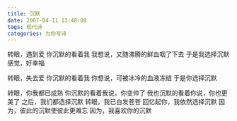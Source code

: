 ```yaml
---
title: 沉默
date: 2007-04-11 13:48:08
tags: 现代诗
categories: 为你写诗
---
```

转眼，遇到爱
你沉默的看着我
我想说，又随沸腾的鲜血咽了下去
于是我选择沉默
感觉，好幸福
<!-- more -->
转眼，失去爱
你沉默的看着我
你想说，可被冰冷的血液冻结
于是你选择沉默

转眼，你我都已成熟
你沉默的看着我说，你变帅了
我也沉默的看着你说，你也更美了
之后，我们都选择沉默
转眼，我已白发苍苍
回忆起你，我依然选择沉默
因为，彼此的沉默使彼此更难忘
因为，我喜欢你的沉默